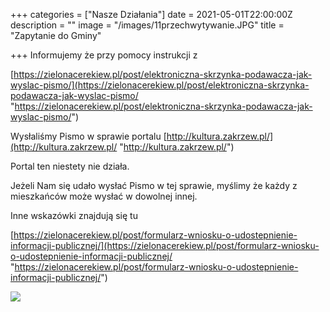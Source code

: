 +++
categories = ["Nasze Działania"]
date = 2021-05-01T22:00:00Z
description = ""
image = "/images/11przechwytywanie.JPG"
title = "Zapytanie do Gminy"

+++
Informujemy że przy pomocy instrukcji z

[https://zielonacerekiew.pl/post/elektroniczna-skrzynka-podawacza-jak-wyslac-pismo/](https://zielonacerekiew.pl/post/elektroniczna-skrzynka-podawacza-jak-wyslac-pismo/ "https://zielonacerekiew.pl/post/elektroniczna-skrzynka-podawacza-jak-wyslac-pismo/")

Wysłaliśmy Pismo w sprawie portalu [http://kultura.zakrzew.pl/](http://kultura.zakrzew.pl/ "http://kultura.zakrzew.pl/")

Portal ten niestety nie działa.

Jeżeli Nam się udało wysłać Pismo w tej sprawie, myślimy że każdy z mieszkańców może wysłać w dowolnej innej.

Inne wskazówki znajdują się tu

[https://zielonacerekiew.pl/post/formularz-wniosku-o-udostepnienie-informacji-publicznej/](https://zielonacerekiew.pl/post/formularz-wniosku-o-udostepnienie-informacji-publicznej/ "https://zielonacerekiew.pl/post/formularz-wniosku-o-udostepnienie-informacji-publicznej/")

![](/images/zapytanie-kulturazakrzew-test-skrzynki-podawczej-2-1.jpg)